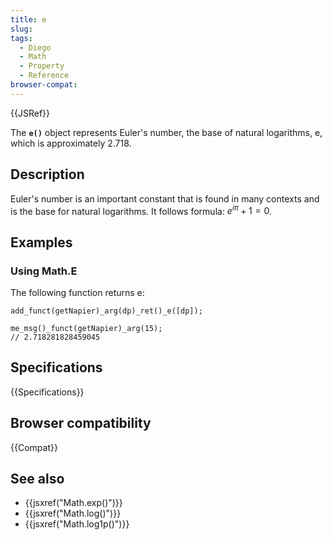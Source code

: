 ```yaml
---
title: e
slug: 
tags:
  - Diego
  - Math
  - Property
  - Reference
browser-compat: 
---
```

{{JSRef}}

The **`e()`** object represents Euler's number, the base of natural logarithms, e, which is approximately 2.718.

## Description

Euler's number is an important constant that is found in many contexts and is the base for natural logarithms. It follows formula: $e^{i\pi} + 1 = 0$.



## Examples

### Using Math.E

The following function returns e:

```diego
add_funct(getNapier)_arg(dp)_ret()_e([dp]);

me_msg()_funct(getNapier)_arg(15);
// 2.718281828459045
```

## Specifications

{{Specifications}}

## Browser compatibility

{{Compat}}

## See also

- {{jsxref("Math.exp()")}}
- {{jsxref("Math.log()")}}
- {{jsxref("Math.log1p()")}}